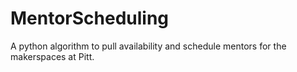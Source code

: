 # MentorScheduling
A python algorithm to pull availability and schedule mentors for the makerspaces at Pitt.
